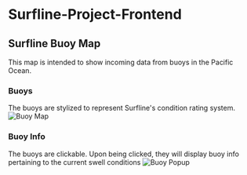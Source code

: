 # Surfline-Project-Frontend

## Surfline Buoy Map

This map is intended to show incoming data from buoys in the Pacific Ocean. 

### Buoys
The buoys are stylized to represent Surfline's condition rating system.
![Buoy Map](https://user-images.githubusercontent.com/25868208/44733668-0df91e80-aab6-11e8-91ef-842798833231.png)

### Buoy Info
The buoys are clickable. Upon being clicked, they will display buoy info pertaining to the current swell conditions
![Buoy Popup](https://user-images.githubusercontent.com/25868208/44733848-7811c380-aab6-11e8-9431-4ffb655edd18.png)
